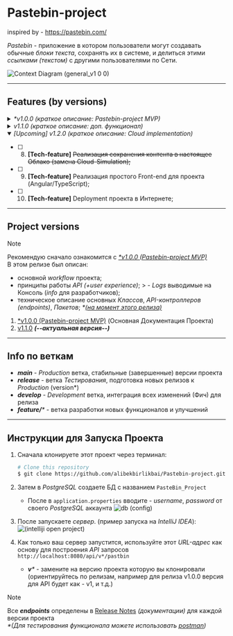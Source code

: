 # Pastebin-project
inspired by - https://pastebin.com/

_Pastebin_ - приложение в котором пользователи могут создавать обычные _блоки текста_, сохранять их в системе, и делиться этими _ссылками (текстом)_ с другими пользователями по Сети.

![Context Diagram (general_v1 0 0)](https://github.com/alibekbirlikbai/Pastebin-project/assets/87764579/61248e86-bc42-494f-aaba-9780c68a74fe)


---


## Features (by versions)
<details>
  <summary><i>*v1.0.0 (краткое описание: Pastebin-project MVP)</i></summary>

- [x] 1. ~~Пользователь может создать блок Текста, и загрузить его в систему;~~
- [x] 2. ~~Система должна генерировать уникальный URL адрес (ссылку) на этот блок текста;~~
- [x] 3. ~~Пользователь может отправить эту ссылку другому пользователю, который перейдя по ней, увидит тот же блок текста;~~

</details>


<details>
  <summary><i>v1.1.0 (краткое описание: доп. функционал)</i></summary>

- [x] 4. ~~Блоки текста и ссылки деактивируются через какое-то время и удаляются из системы;~~
    - [x] [**--EVALUATE--. _*comment: Этот функционал лучше реализовать на стороне клиента_**] (4.1. ~~Пользователь может сам указать когда именно это происходит;~~)
- [x] 5. ~~Можно определять Категорию вводимого блока текста;~~
    - [x] 5.1. ~~Поиск по Категории;~~
- [x] 6. ~~Можно определять Пароли на ссылки;~~
- [x] 7. **[Tech-feature]** ~~Сокрытие всех дополнительных параметров на URL ссылке, пользователь не должен их видеть (все дополнительные параметры должны храниться в БД, и обрабатываться на стороне сервера);~~

</details>


<details open>
  <summary><i>[Upcoming] v1.2.0 (краткое описание: Cloud implementation)</i></summary>

- [ ] 8. **[Tech-feature]** ~~Реализация сохранения контента в настоящее Облако (замена Cloud-Simulation);~~
- [ ] 9. **[Tech-feature]** Реализация простого Front-end для проекта (Angular/TypeScript);
- [ ] 10. **[Tech-feature]** Deployment проекта в Интернете;

</details>


---


## Project versions
> [!NOTE]
> Рекомендую сначало ознакомится с [_*v1.0.0 (Pastebin-project MVP)_](https://github.com/alibekbirlikbai/Pastebin-project/releases/tag/v1.0.0)
> <br> В этом релизе был описан:
> - основной _workflow_ проекта;
> - принципы работы _API (+user experience)_;
    >   - _Logs_ выводимые на Консоль (_info_ для разработчиков);
> - техническое описание основных _Классов_, _API-контроллеров (endpoints)_, _Пакетов_; _*<u>(на момент этого релиза)</u>_

1. [*v1.0.0 (Pastebin-project MVP)](https://github.com/alibekbirlikbai/Pastebin-project/releases/tag/v1.0.0) (Основная Документация Проекта) <br>
2. [v1.1.0](https://github.com/alibekbirlikbai/Pastebin-project/releases/tag/v1.1.0) _**(--актуальная версия--)**_


---


## Info по веткам
- _**main**_ - _Production_ ветка, стабильные (завершенные) версии проекта
- _**release**_ - ветка _Тестирования_, подготовка новых релизов к _Production_ (version*)
- _**develop**_ - _Development_ ветка, интеграция всех изменений (Фич) для релиза
- _**feature/***_ - ветка разработки новых функционалов и улучшений


---


## Инструкции для Запуска Проекта

1. Сначала клонируете этот проект через терминал:
    ```bash
    # Clone this repository
    $ git clone https://github.com/alibekbirlikbai/Pastebin-project.git
    ```

2. Затем в _PostgreSQL_ создаете БД с названием `PasteBin_Project`

    - После в `application.properties` вводите - _username_, _password_ от своего _PostgreSQL_ аккаунта
      ![db (config)](https://github.com/alibekbirlikbai/Pastebin-project/assets/87764579/9eae5659-6b41-4d48-bf25-28fd7fee13a6)

4. После запускаете _сервер_. (пример запуска на _IntelliJ IDEA_):
   ![(intelliji open project)](https://github.com/alibekbirlikbai/Pastebin-project/assets/87764579/efa7bfdd-e92a-4f2d-acec-261ad26e50d9)

5. Как только ваш сервер запустится, используйте этот _URL-адрес_ как основу для построения _API_ запросов `http://localhost:8080/api/v*/pastbin`
    - _**v***_ - замените на версию проекта которую вы клонировали (ориентируйтесь по релизам, например для релиза v1.0.0 версия для API будет как - v1, и т.д.)


> [!NOTE]
> Все **_endpoints_** определены в [Release Notes](https://github.com/alibekbirlikbai/Pastebin-project?tab=readme-ov-file#project-versions) _(документации)_ для каждой версии проекта <br>
> _*(Для тестирования функционала можете использовать [_postman_](https://www.postman.com/))_